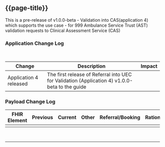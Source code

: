 
## {{page-title}}

This is a pre-release of v1.0.0-beta - Validation into CAS(application 4) which supports the use case - for 999 Ambulance Service Trust (AST) validation requests to Clinical Assessment Service (CAS)

### Application Change Log


<br>


| Change                                    | Description                                     | Impact                                                                  | 
|-------------------------------------------|-------------------------------------------------|-------------------------------------------------------------------------|
| Application 4 released                    | The first release of Referral into UEC for Validation (Application 4) v1.0.0-beta to the guide|                                                                         |

### Payload Change Log


| FHIR Element                                         | Previous | Current    | Other   | Referral/Booking | Rationale                                                                                       |  Impact  |
|------------------------------------------------------|----------|------------|---------|------------------|-------------------------------------------------------------------------------------------------|----------|
|                                                      |          |            |         |                  |                   

<br>
</div>
</div>

<hr>
<br>
